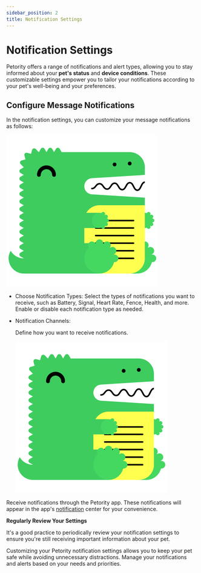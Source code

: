 ```yaml
---
sidebar_position: 2
title: Notification Settings
---
```


# Notification Settings
Petority offers a range of notifications and alert types, allowing you to stay informed about your **pet's status** and **device conditions**. These customizable settings empower you to tailor your notifications according to your pet's well-being and your preferences. 
## Configure Message Notifications
In the notification settings, you can customize your message notifications as follows:

![type](/img/logo.svg)

+ Choose Notification Types: 
	Select the types of notifications you want to receive, such as Battery, Signal, Heart Rate, Fence, Health, and more. Enable or disable each notification type as needed.
+ Notification Channels:

	Define how you want to receive notifications.

	![sound&shake](/img/logo.svg)

Receive notifications through the Petority app. These notifications will appear in the app's [notification](/docs/petority/notification) center for your convenience.

**Regularly Review Your Settings**

It's a good practice to periodically review your notification settings to ensure you're still receiving important information about your pet.

Customizing your Petority notification settings allows you to keep your pet safe while avoiding unnecessary distractions. Manage your notifications and alerts based on your needs and priorities.